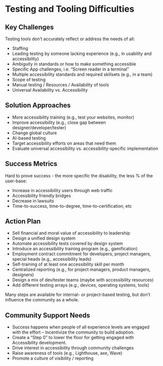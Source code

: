 # Testing and Tooling Difficulties

## Key Challenges
Testing tools don’t accurately reflect or address the needs of all:
* Staffing
* Leading testing by someone lacking experience (e.g., in usability and accessibility)
* Ambiguity in standards or how to make something accessible
* Specific App challenges, i.e. “Screen reader in a terminal”
* Multiple accessibility standards and required skillsets (e.g., in a team)
* Scope of testing
* Manual testing / Resources / Availability of tools
* Universal Availability vs. Accessibility

## Solution Approaches 
* More accessibility training (e.g., test your websites, monitor)
* Improve accessibility (e.g., close gap between designer/developer/tester)
* Change global culture
* AI-based testing
* Target accessibility efforts on areas that need them
* Evaluate universal accessibility vs. accessibility-specific implementation

## Success Metrics
Hard to prove success - the more specific the disability, the less % of the user-base:
* Increase in accessibility users through web traffic
* Accessibility friendly bridges
* Decrease in lawsuits
* Time-to-success, time-to-degree, time-to-certification, etc

## Action Plan
* Sell financial and moral value of accessibility to leadership
* Design a unified design system
* Automate accessibility tests covered by design system
* Introduce an accessibility training program (e.g., gamification)
* Employment contract commitment for developers, project managers, special heads (e.g., accessibility leads)
* Self-training of at least one accessibility skill per month
* Centralized reporting (e.g., for project managers, product managers, designers)
* Design a mix of dev/tester teams (maybe with accessibility resources)
* Add different testing arrays (e.g., devices, operating systems, tools)

Many steps are available for internal- or project-based testing, but don’t influence the community as a whole.

## Community Support Needs
* Success happens when people of all experience levels are engaged with the effort – Incentivize the community to build adoption.
* Create a “Step 0” to lower the floor for getting engaged with Accessibility development.
* Drive interest in accessibility through community challenges
* Raise awareness of tools (e.g., Lighthouse, axe, Wave)
* Promote a culture of visibility / reporting